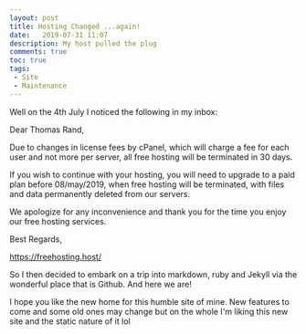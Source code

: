 ```yaml
---
layout: post
title: Hosting Changed ...again!
date:   2019-07-31 11:07
description: My host pulled the plug
comments: true
toc: true
tags:
 - Site
 - Maintenance
---
```


Well on the 4th July I noticed the following in my inbox:

Dear Thomas Rand,

Due to changes in license fees by cPanel, which will charge a fee for each user and not more per server, all free hosting will be terminated in 30 days.

If you wish to continue with your hosting, you will need to upgrade to a paid plan before 08/may/2019, when free hosting will be terminated, with files and data permanently deleted from our servers.

We apologize for any inconvenience and thank you for the time you enjoy our free hosting services.

Best Regards,

https://freehosting.host/


So I then decided to embark on a trip into markdown, ruby and Jekyll via the wonderful place that is Github. 
And here we are!

I hope you like the new home for this humble site of mine.
New features to come and some old ones may change but on the whole I'm liking this new site and the static nature of it lol

